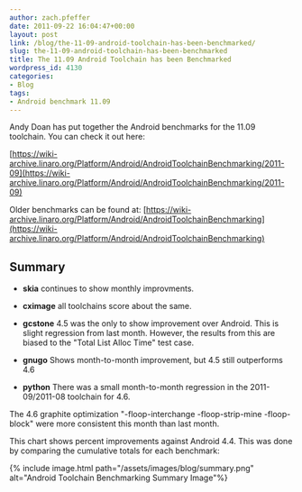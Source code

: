 ```yaml
---
author: zach.pfeffer
date: 2011-09-22 16:04:47+00:00
layout: post
link: /blog/the-11-09-android-toolchain-has-been-benchmarked/
slug: the-11-09-android-toolchain-has-been-benchmarked
title: The 11.09 Android Toolchain has been Benchmarked
wordpress_id: 4130
categories:
- Blog
tags:
- Android benchmark 11.09
---
```


Andy Doan has put together the Android benchmarks for the 11.09 toolchain. You can check it out here:

[https://wiki-archive.linaro.org/Platform/Android/AndroidToolchainBenchmarking/2011-09](https://wiki-archive.linaro.org/Platform/Android/AndroidToolchainBenchmarking/2011-09)

Older benchmarks can be found at: [https://wiki-archive.linaro.org/Platform/Android/AndroidToolchainBenchmarking](https://wiki-archive.linaro.org/Platform/Android/AndroidToolchainBenchmarking)


## Summary


  * **skia** continues to show monthly improvments.


  * **cximage** all toolchains score about the same.


  * **gcstone** 4.5 was the only to show improvement over Android. This is slight regression from last month. However, the results from this are biased to the "Total List Alloc Time" test case.


  * **gnugo** Shows month-to-month improvement, but 4.5 still outperforms 4.6


  * **python** There was a small month-to-month regression in the 2011-09/2011-08 toolchain for 4.6.


The 4.6 graphite optimization "-floop-interchange -floop-strip-mine -floop-block" were more consistent this month than last month.

This chart shows percent improvements against Android 4.4. This was done by comparing the cumulative totals for each benchmark:


{% include image.html path="/assets/images/blog/summary.png" alt="Android Toolchain Benchmarking Summary Image"%}
